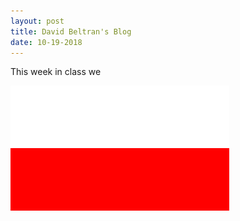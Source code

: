 ```yaml
---
layout: post
title: David Beltran's Blog
date: 10-19-2018
---
```


This week in class we




![GitHub Logo](/images/pp.png)

